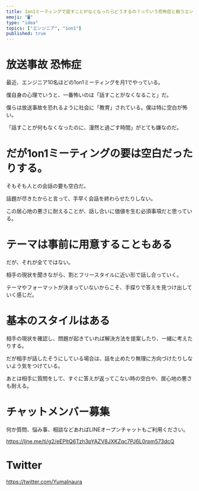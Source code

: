 ```yaml
---
title: 1on1ミーティングで話すことがなくなったらどうするの？っていう恐怖症と戦うエンジニア
emoji: "🖥"
type: "idea"
topics: ["エンジニア", "1on1"]
published: true
---
```


# 放送事故 恐怖症

最近、エンジニア10名ほどの1on1ミーティングを月1でやっている。

僕自身の心理でいうと、一番怖いのは「話すことがなくなること」だ。

僕らは放送事故を恐れるように社会に「教育」されている。僕は特に空白が怖い。

「話すことが何もなくなったのに、漫然と過ごす時間」がとても嫌なのだ。

# だが1on1ミーティングの要は空白だったりする。

そもそも人との会話の要も空白だ。
 
話題が尽きたからと言って、手早く会話を終わらせたりしない。

この居心地の悪さに耐えることが、話し合いに価値を生む必須事項だと思っている。

# テーマは事前に用意することもある

だが、それが全てではない。

相手の現状を聞きながら、割とフリースタイルに近い形で話し合っていく。


テーマやフォーマットが決まっていないからこそ、手探りで答えを見つけ出していく感じだ。

# 基本のスタイルはある

相手の現状を確認し、問題が起きていれば解決方法を提案したり、一緒に考えたりする。

だが相手が話したそうにしている場合は、話を止めたり無理に方向づけたりしないよう気をつけている。

あとは相手に質問をして、すぐに答えが返ってこない時の空白や、居心地の悪さも耐える。

<!-- Update From Qiita API -->

# チャットメンバー募集


何か質問、悩み事、相談などあればLINEオープンチャットもご利用ください。

https://line.me/ti/g2/eEPltQ6Tzh3pYAZV8JXKZqc7PJ6L0rpm573dcQ





# Twitter


https://twitter.com/YumaInaura


<!-- Update From Qiita API -->


